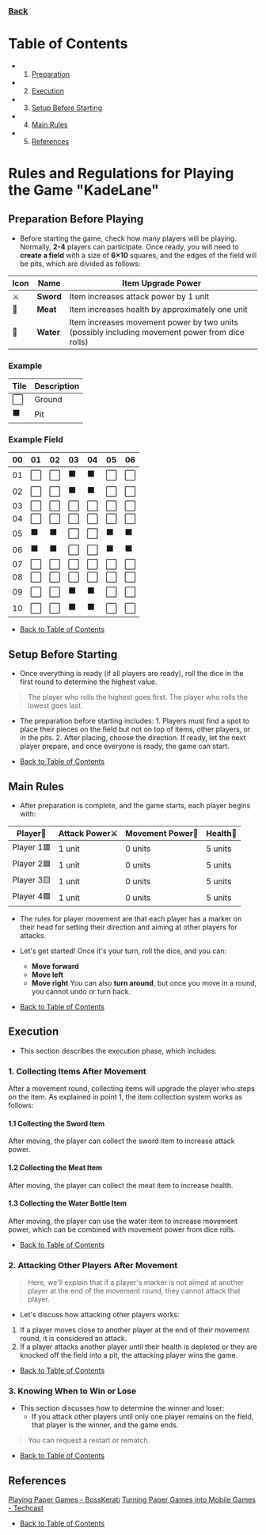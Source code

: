 
### [Back](README.md)

# Table of Contents

 - 1. [Preparation](#preparation-before-playing)
 - 2. [Execution](#execution)
 - 3. [Setup Before Starting](#setup-before-starting)
 - 4. [Main Rules](#main-rules)
 - 5. [References](#references)

# Rules and Regulations for Playing the Game "KadeLane"
## Preparation Before Playing
- Before starting the game, check how many players will be playing. Normally, **2-4** players can participate. Once ready, you will need to **create a field** with a size of **6×10** squares, and the edges of the field will be pits, which are divided as follows:

|Icon|Name|Item Upgrade Power                        |
|--------|--------------|-----------------------------------------|
|  ⚔️ | **Sword**| Item increases attack power by 1 unit    |
|  🍖 |**Meat**| Item increases health by approximately one unit|
|  🥤 |**Water**| Item increases movement power by two units (possibly including movement power from dice rolls)|

### Example

|Tile|Description|
|---|------|
| ⬜ | Ground |
| ⬛ | Pit |

### Example Field

|00|01|02|03|04|05|06|
|--|--|--|--|--|--|--|
|01|⬜|⬜|⬛|⬛|⬜|⬜|
|02|⬜|⬜|⬛|⬛|⬜|⬜|
|03|⬜|⬜|⬜|⬜|⬜|⬜|
|04|⬜|⬜|⬜|⬜|⬜|⬜|
|05|⬛|⬛|⬜|⬜|⬛|⬛|
|06|⬛|⬛|⬜|⬜|⬛|⬛|
|07|⬜|⬜|⬜|⬜|⬜|⬜|
|08|⬜|⬜|⬜|⬜|⬜|⬜|
|09|⬜|⬜|⬛|⬛|⬜|⬜|
|10|⬜|⬜|⬛|⬛|⬜|⬜|

 - [Back to Table of Contents](#table-of-contents)

## Setup Before Starting
- Once everything is ready (if all players are ready), roll the dice in the first round to determine the highest value.
> The player who rolls the highest goes first.
> The player who rolls the lowest goes last.

* The preparation before starting includes:
      1. Players must find a spot to place their pieces on the field but 
         not on top of items, other players, or in the pits.
      2. After placing, choose the direction. If ready, let the next player prepare, and once everyone is ready, the game can start.
- [Back to Table of Contents](#table-of-contents)

## Main Rules
   - After preparation is complete, and the game starts, each player begins with:

|Player📄    |Attack Power⚔️     |Movement Power🥤    |Health🍖   |
|------------|------------|------------|------------|
|Player 1🟥| 1 unit | 0 units | 5 units |
|Player 2🟦| 1 unit | 0 units | 5 units |
|Player 3🟨| 1 unit | 0 units | 5 units |
|Player 4🟩| 1 unit | 0 units | 5 units |

   - The rules for player movement are that each player has a marker on their head for setting their direction and aiming at other players for attacks.
     
   - Let's get started! Once it's your turn, roll the dice, and you can:
      * **Move forward**
      * **Move left**
      * **Move right**
      You can also **turn around**, but once you move in a round, you cannot undo or turn back.
- [Back to Table of Contents](#table-of-contents)

## Execution
   - This section describes the execution phase, which includes:
### 1. Collecting Items After Movement
   After a movement round, collecting items will upgrade the player who steps on the item. As explained in point 1, the item collection system works as follows:
#### 1.1 Collecting the Sword Item
   After moving, the player can collect the sword item to increase attack power.
#### 1.2 Collecting the Meat Item
   After moving, the player can collect the meat item to increase health.

#### 1.3 Collecting the Water Bottle Item
   After moving, the player can use the water item to increase movement power, which can be combined with movement power from dice rolls.

- [Back to Table of Contents](#table-of-contents)

### 2. Attacking Other Players After Movement
   > Here, we'll explain that if a player's marker is not aimed at another player at the end of the movement round, they cannot attack that player.
   > 
  - Let's discuss how attacking other players works:
  1. If a player moves close to another player at the end of their movement round, it is considered an attack.
  2. If a player attacks another player until their health is depleted or they are knocked off the field into a pit, the attacking player wins the game.
     
- [Back to Table of Contents](#table-of-contents)

### 3. Knowing When to Win or Lose
- This section discusses how to determine the winner and loser:
   * If you attack other players until only one player remains on the field, that player is the winner, and the game ends.
 > You can request a restart or rematch.

- [Back to Table of Contents](#table-of-contents)

## References
[Playing Paper Games - BossKerati](https://m.youtube.com/watch?v=B2nDdmw3ZHs&t=209s&pp=ygUm4LmA4LiB4Lih4LiB4Lij4Liw4LiU4Liy4LipIGJvc3NrZXJhdGk%3D)
[Turning Paper Games into Mobile Games - Techcast](https://m.youtube.com/watch?v=pjJtvuPbcxk&pp=ygVI4LmA4LiB4Lih4LiB4Lij4Liw4LiU4Liy4Lip4Liq4Li54LmI4LmA4LiB4Lih4Lih4Li34Lit4LiW4Li34LitIHRlY2hjYXN0)

- [Back to Table of Contents](#table-of-contents)
